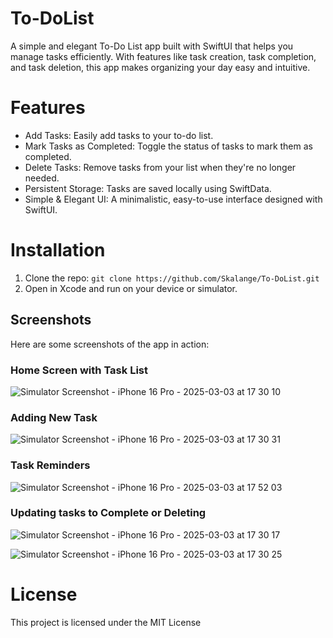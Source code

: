 # To-DoList
A simple and elegant To-Do List app built with SwiftUI that helps you manage tasks efficiently. With features like task creation, task completion, and task deletion, this app makes organizing your day easy and intuitive.

# Features
- Add Tasks: Easily add tasks to your to-do list.
- Mark Tasks as Completed: Toggle the status of tasks to mark them as completed.
- Delete Tasks: Remove tasks from your list when they're no longer needed.
- Persistent Storage: Tasks are saved locally using SwiftData.
- Simple & Elegant UI: A minimalistic, easy-to-use interface designed with SwiftUI.

# Installation
1. Clone the repo: `git clone https://github.com/Skalange/To-DoList.git`
2. Open in Xcode and run on your device or simulator.

## Screenshots

Here are some screenshots of the app in action:
### Home Screen with Task List
![Simulator Screenshot - iPhone 16 Pro - 2025-03-03 at 17 30 10](https://github.com/user-attachments/assets/21aac983-95fb-4b9d-b57d-6bea0137504a)

### Adding New Task
![Simulator Screenshot - iPhone 16 Pro - 2025-03-03 at 17 30 31](https://github.com/user-attachments/assets/1be64503-29c5-4bb3-948f-76c14c86e6b8)

### Task Reminders
![Simulator Screenshot - iPhone 16 Pro - 2025-03-03 at 17 52 03](https://github.com/user-attachments/assets/91999f8a-7986-4a96-a0de-485567585487)


### Updating tasks to Complete or Deleting
![Simulator Screenshot - iPhone 16 Pro - 2025-03-03 at 17 30 17](https://github.com/user-attachments/assets/d82f175b-3d45-4fcd-bad6-4f4df1a92e07)

![Simulator Screenshot - iPhone 16 Pro - 2025-03-03 at 17 30 25](https://github.com/user-attachments/assets/f7a470f9-5aed-4704-8e90-0194e0393675)

# License 
This project is licensed under the MIT License
